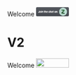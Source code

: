 Welcome [<img src="./Join The Chat on Zulip.png" width="75" height="21">](https://chat.zulip.org)

# V2

Welcome [<img src="./Join the Chat on Zulip (v2).png" width="75" height="21">](https://chat.zulip.org)
